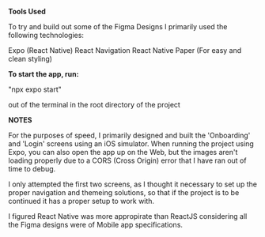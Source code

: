 **Tools Used**

To try and build out some of the Figma Designs I primarily used the following technologies:

Expo (React Native)
React Navigation
React Native Paper (For easy and clean styling)

**To start the app, run:**

"npx expo start"

out of the terminal in the root directory of the project

**NOTES**

For the purposes of speed, I primarily designed and built the 'Onboarding' and 'Login' screens using an iOS simulator. When running the project using Expo, you can also open the app up on the Web, but the images aren't loading properly due to a CORS (Cross Origin) error that I have ran out of time to debug.

I only attempted the first two screens, as I thought it necessary to set up the proper navigation and themeing solutions, so that if the project is to be continued it has a proper setup to work with.

I figured React Native was more appropirate than ReactJS considering all the Figma designs were of Mobile app specifications.
